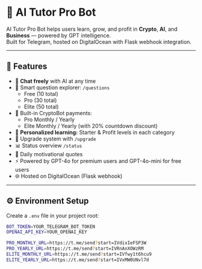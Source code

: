 # 🤖 AI Tutor Pro Bot

AI Tutor Pro Bot helps users learn, grow, and profit in **Crypto**, **AI**, and **Business** — powered by GPT intelligence.  
Built for Telegram, hosted on DigitalOcean with Flask webhook integration.

---

## 🚀 Features

- 💬 **Chat freely** with AI at any time  
- 🧭 Smart question explorer: `/questions`  
  - Free (10 total)
  - Pro (30 total)
  - Elite (50 total)
- 🏦 Built-in CryptoBot payments:
  - Pro Monthly / Yearly
  - Elite Monthly / Yearly (with 20% countdown discount)
- 🧠 **Personalized learning:** Starter & Profit levels in each category
- 💎 Upgrade system with `/upgrade`
- 📊 Status overview `/status`
- 🔔 Daily motivational quotes
- ⚡ Powered by GPT-4o for premium users and GPT-4o-mini for free users
- 🌐 Hosted on DigitalOcean (Flask webhook)

---

## ⚙️ Environment Setup

Create a `.env` file in your project root:

```bash
BOT_TOKEN=YOUR_TELEGRAM_BOT_TOKEN
OPENAI_API_KEY=YOUR_OPENAI_KEY

PRO_MONTHLY_URL=https://t.me/send?start=IVdixIeFSP3W
PRO_YEARLY_URL=https://t.me/send?start=IVRnAnXOWzRM
ELITE_MONTHLY_URL=https://t.me/send?start=IVfwy1t6hcu9
ELITE_YEARLY_URL=https://t.me/send?start=IVxMW0UNvl7d
